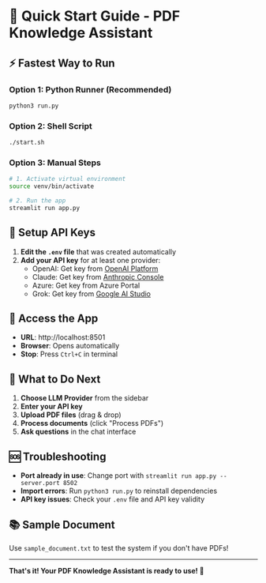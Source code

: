 # 🚀 Quick Start Guide - PDF Knowledge Assistant

## ⚡ Fastest Way to Run

### Option 1: Python Runner (Recommended)

```bash
python3 run.py
```

### Option 2: Shell Script

```bash
./start.sh
```

### Option 3: Manual Steps

```bash
# 1. Activate virtual environment
source venv/bin/activate

# 2. Run the app
streamlit run app.py
```

## 🔑 Setup API Keys

1. **Edit the `.env` file** that was created automatically
2. **Add your API key** for at least one provider:
   - OpenAI: Get key from [OpenAI Platform](https://platform.openai.com/)
   - Claude: Get key from [Anthropic Console](https://console.anthropic.com/)
   - Azure: Get key from Azure Portal
   - Grok: Get key from [Google AI Studio](https://makersuite.google.com/app/apikey)

## 📱 Access the App

- **URL**: http://localhost:8501
- **Browser**: Opens automatically
- **Stop**: Press `Ctrl+C` in terminal

## 🎯 What to Do Next

1. **Choose LLM Provider** from the sidebar
2. **Enter your API key**
3. **Upload PDF files** (drag & drop)
4. **Process documents** (click "Process PDFs")
5. **Ask questions** in the chat interface

## 🆘 Troubleshooting

- **Port already in use**: Change port with `streamlit run app.py --server.port 8502`
- **Import errors**: Run `python3 run.py` to reinstall dependencies
- **API key issues**: Check your `.env` file and API key validity

## 📚 Sample Document

Use `sample_document.txt` to test the system if you don't have PDFs!

---

**That's it! Your PDF Knowledge Assistant is ready to use! 🎉**
